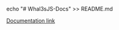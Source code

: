 echo "# Whal3sJS-Docs" >> README.md

[Documentation link](https://whal3sjs.whal3s.xyz "Whal3sJS Documentation")
